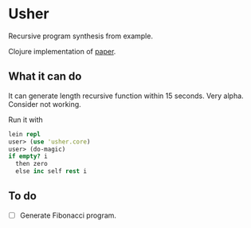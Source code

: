 Usher
=====
Recursive program synthesis from example.  

Clojure implementation of [paper](http://research.microsoft.com/en-us/um/people/sumitg/pubs/cav13.pdf).

What it can do
--------------
It can generate length recursive function within 15 seconds. Very alpha.  
Consider not working.

Run it with
```clojure
lein repl
user> (use 'usher.core)
user> (do-magic)
if empty? i
  then zero
  else inc self rest i
```

To do
-----
- [ ] Generate Fibonacci program.
